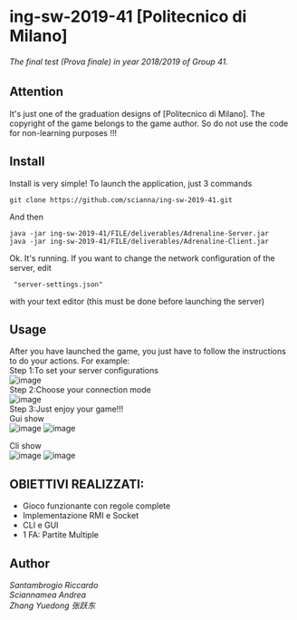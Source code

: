 # ing-sw-2019-41  [Politecnico di Milano]
###### The final test (Prova finale) in year 2018/2019 of Group 41. 

## Attention
It's just one of the graduation designs of [Politecnico di Milano]. The copyright of the game belongs to the game author. So do not use the code for non-learning purposes !!! 

## Install
Install is very simple! To launch the application, just 3 commands


    git clone https://github.com/scianna/ing-sw-2019-41.git

And then

    java -jar ing-sw-2019-41/FILE/deliverables/Adrenaline-Server.jar
    java -jar ing-sw-2019-41/FILE/deliverables/Adrenaline-Client.jar

Ok. It's running. If you want to change the network configuration of the server,
edit

     "server-settings.json"

with your text editor (this must be done before launching the server)


## Usage
After you have launched the game, you just have to follow the instructions to do your actions.
For example:   
 Step 1:To set your server configurations   
![image](https://github.com/ZHANGYD666/Adrenalina/blob/master/readme_pic/serversetting.png)   
Step 2:Choose your connection mode     
![image](https://github.com/ZHANGYD666/Adrenalina/blob/master/readme_pic/socketentry.png)     
 Step 3:Just enjoy your game!!!    
 Gui show  
![image](https://github.com/ZHANGYD666/Adrenalina/blob/master/readme_pic/guiselectavatar.png)
![image](https://github.com/ZHANGYD666/Adrenalina/blob/master/readme_pic/guigameinterface.png)  
   
 Cli show   
![image](https://github.com/ZHANGYD666/Adrenalina/blob/master/readme_pic/cligameflow.png)
![image](https://github.com/ZHANGYD666/Adrenalina/blob/master/readme_pic/cligameflow2.png)
   
   
## OBIETTIVI REALIZZATI:

- Gioco funzionante con regole complete
- Implementazione RMI e Socket
- CLI e GUI
- 1 FA: Partite Multiple



## Author

_Santambrogio Riccardo_  
_Sciannamea Andrea_   
_Zhang Yuedong 张跃东_

